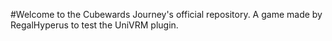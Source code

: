 #Welcome to the Cubewards Journey's official repository.
A game made by RegalHyperus to test the UniVRM plugin.
